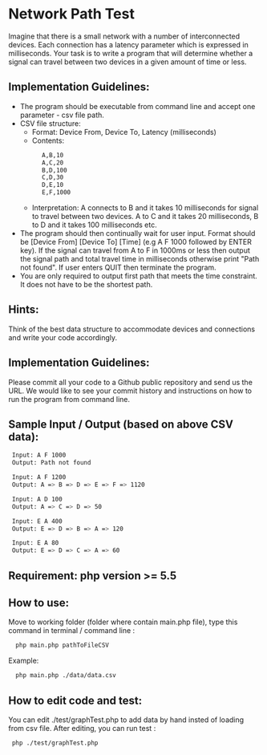 # Network Path Test

Imagine that there is a small network with a number of interconnected devices. Each connection has a latency parameter which is expressed in milliseconds. Your task is to write a program that will determine whether a signal can travel between two devices in a given amount of time or less.

## Implementation Guidelines:
* The program should be executable from command line and accept one parameter - csv file path.
* CSV file structure:
  * Format: Device From, Device To, Latency (milliseconds) 
  * Contents: 
  ```bash
        A,B,10
        A,C,20 
        B,D,100 
        C,D,30 
        D,E,10 
        E,F,1000 
  ```        
  * Interpretation:
      A connects to B and it takes 10 milliseconds for signal to travel between two devices. A to C and it takes 20 milliseconds, B to D and it takes 100 milliseconds etc.
* The program should then continually wait for user input. Format should be [Device From] [Device To] [Time] (e.g A F 1000 followed by ENTER key). If the signal can travel from A to F in 1000ms or less then output the signal path and total travel time in milliseconds otherwise print "Path not found". If user enters QUIT then terminate the program.
* You are only required to output first path that meets the time constraint. It does not have to be the shortest path.

## Hints:
Think of the best data structure to accommodate devices and connections and write your code accordingly.

## Implementation Guidelines:

Please commit all your code to a Github public repository and send us the URL. We would like to see your commit history and instructions on how to run the program from command line.

## Sample Input / Output (based on above CSV data):

```bash
 Input: A F 1000 
 Output: Path not found

 Input: A F 1200 
 Output: A => B => D => E => F => 1120

 Input: A D 100 
 Output: A => C => D => 50

 Input: E A 400 
 Output: E => D => B => A => 120

 Input: E A 80
 Output: E => D => C => A => 60
``` 

## Requirement: php version >= 5.5

## How to use:

Move to working folder (folder where contain main.php file), type this command in terminal / command line :
```bash
  php main.php pathToFileCSV
```

Example: 
```bash
  php main.php ./data/data.csv
```

## How to edit code and test:

 You can edit ./test/graphTest.php to add data by hand insted of loading from csv file. After editing, you can run test :
 
 ```bash
  php ./test/graphTest.php
```


